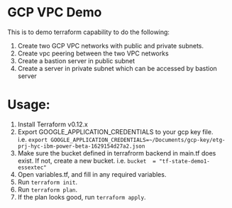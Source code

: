 
# GCP VPC Demo
This is to demo terraform capability to do the following:

1. Create two GCP VPC networks with public and private subnets.  
2. Create vpc peering between the two VPC networks
3. Create a bastion server in public subnet
4. Create a server in private subnet which can be accessed by bastion server 

# Usage: 

1. Install Terraform v0.12.x
1. Export GOOGLE_APPLICATION_CREDENTIALS to your gcp key file.   
i.e. `export GOOGLE_APPLICATION_CREDENTIALS=~/Documents/gcp-key/etg-prj-hyc-ibm-power-beta-1629154d27a2.json`
1. Make sure the bucket defined in terrafrorm backend in main.tf does exist. If not, create a new bucket.
i.e. `bucket  = "tf-state-demo1-essextec"`
1. Open variables.tf, and fill in any required variables.
1. Run `terraform init`.
1. Run `terraform plan`.
1. If the plan looks good, run `terraform apply`.
